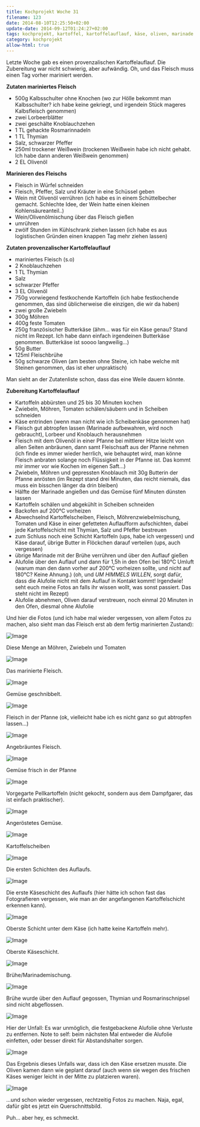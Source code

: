 ```yaml
---
title: Kochprojekt Woche 31
filename: 123
date: 2014-08-10T12:25:50+02:00
update-date: 2014-09-12T01:24:27+02:00
tags: kochprojekt, kartoffel, kartoffelauflauf, käse, oliven, marinade
category: kochprojekt
allow-html: true
---
```


<p>Letzte Woche gab es einen provenzalischen Kartoffelauflauf. Die Zubereitung war nicht schwierig, aber aufwändig. Oh, und das Fleisch muss einen Tag vorher mariniert werden.</p>

<p><strong>Zutaten mariniertes Fleisch</strong></p>

<ul>
<li>500g Kalbsschulter ohne Knochen (wo zur Hölle bekommt man Kalbsschulter? ich habe keine gekriegt, und irgendein Stück mageres Kalbsfleisch genommen)</li>

<li>zwei Lorbeerblätter</li>

<li>zwei geschälte Knoblauchzehen</li>

<li>1 TL gehackte Rosmarinnadeln</li>

<li>1 TL Thymian</li>

<li>Salz, schwarzer Pfeffer</li>

<li>250ml trockener Weißwein (trockenen Weißwein habe ich nicht gehabt. Ich habe dann anderen Weißwein genommen)</li>

<li>2 EL Olivenöl</li>
</ul>

<p><strong>Marinieren des Fleischs</strong></p>

<ul>
<li>Fleisch in Würfel schneiden</li>

<li>Fleisch, Pfeffer, Salz und Kräuter in eine Schüssel geben</li>

<li>Wein mit Olivenöl verrühren (ich habe es in einem Schüttelbecher gemacht. Schlechte Idee, der Wein hatte einen kleinen Kohlensäureanteil..)</li>

<li>Wein/Olivenölmischung über das Fleisch gießen</li>

<li>umrühren</li>

<li>zwölf Stunden im Kühlschrank ziehen lassen (ich habe es aus logistischen Gründen einen knappen Tag mehr ziehen lassen)</li>
</ul>

<p><strong>Zutaten provenzalischer Kartoffelauflauf</strong></p>

<ul>
<li>mariniertes Fleisch (s.o)</li>

<li>2 Knoblauchzehen</li>

<li>1 TL Thymian</li>

<li>Salz</li>

<li>schwarzer Pfeffer</li>

<li>3 EL Olivenöl</li>

<li>750g vorwiegend festkochende Kartoffeln (ich habe festkochende genommen, das sind üblicherweise die einzigen, die wir da haben)</li>

<li>zwei große Zwiebeln</li>

<li>300g Möhren</li>

<li>400g feste Tomaten</li>

<li>250g französischer Butterkäse (ähm... was für ein Käse genau? Stand nicht im Rezept. Ich habe dann einfach irgendeinen Butterkäse genommen. Butterkäse ist soooo langweilig...)</li>

<li>50g Butter</li>

<li>125ml Fleischbrühe</li>

<li>50g schwarze Oliven (am besten ohne Steine, ich habe welche mit Steinen genommen, das ist eher unpraktisch)</li>
</ul>

<p>Man sieht an der Zutatenliste schon, dass das eine Weile dauern könnte.</p>

<p><strong>Zubereitung Kartoffelauflauf</strong></p>

<ul>
<li>Kartoffeln abbürsten und 25 bis 30 Minuten kochen</li>

<li>Zwiebeln, Möhren, Tomaten schälen/säubern und in Scheiben schneiden</li>

<li>Käse entrinden (wenn man nicht wie ich Scheibenkäse genommen hat)</li>

<li>Fleisch gut abtropfen lassen (Marinade aufbewahren, wird noch gebraucht), Lorbeer und Knoblauch herausnehmen</li>

<li>Fleisch mit dem Olivenöl in einer Pfanne bei mittlerer Hitze leicht von allen Seiten anbräunen, dann samt Fleischsaft aus der Pfanne nehmen (ich finde es immer wieder herrlich, wie behauptet wird, man könne Fleisch anbraten solange noch Flüssigkeit in der Pfanne ist. Das kommt mir immer vor wie Kochen im eigenen Saft...)</li>

<li>Zwiebeln, Möhren und gepressten Knoblauch mit 30g Butterin der Pfanne anrösten (im Rezept stand drei Minuten, das reicht niemals, das muss ein bisschen länger da drin bleiben)</li>

<li>Hälfte der Marinade angießen und das Gemüse fünf Minuten dünsten lassen</li>

<li>Kartoffeln schälen und abgekühlt in Scheiben schneiden</li>

<li>Backofen auf 200°C vorheizen</li>

<li>Abwechselnd Kartoffelscheiben, Fleisch, Möhrenzwiebelmischung, Tomaten und Käse in einer gefetteten Auflaufform aufschichten, dabei jede Kartoffelschicht mit Thymian, Salz und Pfeffer bestreuen</li>

<li>zum Schluss noch eine Schicht Kartoffeln (ups, habe ich vergessen) und Käse darauf, übrige Butter in Flöckchen darauf verteilen (ups, auch vergessen)</li>

<li>übrige Marinade mit der Brühe verrühren und über den Auflauf gießen</li>

<li>Alufolie über den Auflauf und dann für 1,5h in den Ofen bei 180°C Umluft (warum man den dann vorher auf 200°C vorheizen sollte, und nicht auf 180°C? Keine Ahnung.) (oh, und <em>UM HIMMELS WILLEN</em>, sorgt dafür, dass die Alufolie nicht mit dem Auflauf in Kontakt kommt! Irgendwie! seht euch meine Fotos an falls ihr wissen wollt, was sonst passiert. Das steht nicht im Rezept)</li>

<li>Alufolie abnehmen, Oliven darauf verstreuen, noch einmal 20 Minuten in den Ofen, diesmal ohne Alufolie</li>
</ul>

<p>Und hier die Fotos (und ich habe mal wieder vergessen, von allem Fotos zu machen, also sieht man das Fleisch erst ab dem fertig marinierten Zustand):</p>

<p><img src="https://www.strangerthanusual.de/hosted_files/300/download" alt="Image"></p>

<p>Diese Menge an Möhren, Zwiebeln und Tomaten</p>

<p><img src="https://www.strangerthanusual.de/hosted_files/301/download" alt="Image"></p>

<p>Das marinierte Fleisch.</p>

<p><img src="https://www.strangerthanusual.de/hosted_files/302/download" alt="Image"></p>

<p>Gemüse geschnibbelt.</p>

<p><img src="https://www.strangerthanusual.de/hosted_files/303/download" alt="Image"></p>

<p>Fleisch in der Pfanne (ok, vielleicht habe ich es nicht ganz so gut abtropfen lassen...)</p>

<p><img src="https://www.strangerthanusual.de/hosted_files/304/download" alt="Image"></p>

<p>Angebräuntes Fleisch.</p>

<p><img src="https://www.strangerthanusual.de/hosted_files/305/download" alt="Image"></p>

<p>Gemüse frisch in der Pfanne</p>

<p><img src="https://www.strangerthanusual.de/hosted_files/306/download" alt="Image"></p>

<p>Vorgegarte Pellkartoffeln (nicht gekocht, sondern aus dem Dampfgarer, das ist einfach praktischer).</p>

<p><img src="https://www.strangerthanusual.de/hosted_files/307/download" alt="Image"></p>

<p>Angeröstetes Gemüse.</p>

<p><img src="https://www.strangerthanusual.de/hosted_files/308/download" alt="Image"></p>

<p>Kartoffelscheiben</p>

<p><img src="https://www.strangerthanusual.de/hosted_files/309/download" alt="Image"></p>

<p>Die ersten Schichten des Auflaufs.</p>

<p><img src="https://www.strangerthanusual.de/hosted_files/310/download" alt="Image"></p>

<p>Die erste Käseschicht des Auflaufs (hier hätte ich schon fast das Fotografieren vergessen, wie man an der angefangenen Kartoffelschicht erkennen kann).</p>

<p><img src="https://www.strangerthanusual.de/hosted_files/311/download" alt="Image"></p>

<p>Oberste Schicht unter dem Käse (ich hatte keine Kartoffeln mehr).</p>

<p><img src="https://www.strangerthanusual.de/hosted_files/312/download" alt="Image"></p>

<p>Oberste Käseschicht.</p>

<p><img src="https://www.strangerthanusual.de/hosted_files/313/download" alt="Image"></p>

<p>Brühe/Marinademischung.</p>

<p><img src="https://www.strangerthanusual.de/hosted_files/314/download" alt="Image"></p>

<p>Brühe wurde über den Auflauf gegossen, Thymian und Rosmarinschnipsel sind nicht abgeflossen.</p>

<p><img src="https://www.strangerthanusual.de/hosted_files/315/download" alt="Image"></p>

<p>Hier der Unfall: Es war unmöglich, die festgebackene Alufolie ohne Verluste zu entfernen. Note to self: beim nächsten Mal entweder die Alufolie einfetten, oder besser direkt für Abstandshalter sorgen.</p>

<p><img src="https://www.strangerthanusual.de/hosted_files/316/download" alt="Image"></p>

<p>Das Ergebnis dieses Unfalls war, dass ich den Käse ersetzen musste. Die Oliven kamen dann wie geplant darauf (auch wenn sie wegen des frischen Käses weniger leicht in der Mitte zu platzieren waren).</p>

<p><img src="https://www.strangerthanusual.de/hosted_files/317/download" alt="Image"></p>

<p>...und schon wieder vergessen, rechtzeitig Fotos zu machen. Naja, egal, dafür gibt es jetzt ein Querschnittsbild.</p>

<p>Puh... aber hey, es schmeckt.</p>



